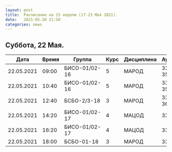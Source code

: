 ```yaml
---
layout: post
title:  Расписание на 15 неделю (17-23 Мая 2021).
date:   2021-05-20 21:50
categories: news
---
```


## Суббота, 22 Мая.

| Дата          | Время   | Группа        | Курс | Дисциплина  | Аудитория  |
| ------------- | ------- | ------------- | ---- | ----------- | ---------- |
|22.05.2021     |09:00    |БИСО-01/02-16  |5     |МАРОД        |334 либо 358|
|22.05.2021     |10:40    |БИСО-01/02-16  |5     |МАРОД        |334 либо 358|
|22.05.2021     |12:40    |БСБО-2/3-18    |3     |МАРОД        |334 либо 369|
|22.05.2021     |14:20    |БИСО-01/02-17  |4     |МАЦОД        |334         |
|22.05.2021     |16:20    |БИСО-01/02-17  |4     |МАЦОД        |334         |
|22.05.2021     |18:00    |БСБО-01-18     |3     |МАРОД        |334         |

